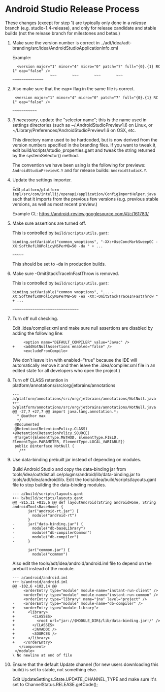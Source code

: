 # Android Studio Release Process

These changes (except for step 1) are typically only done in a
*release* branch (e.g. studio-1.4-release), and only for release
candidate and stable builds (not the release branch for milestones and
betas.)

 1. Make sure the version number is correct in
    ../adt/idea/adt-branding/src/idea/AndroidStudioApplicationInfo.xml

    Example:

    ```
      <version major="1" minor="4" micro="0" patch="7" full="{0}.{1} RC 1" eap="false" />
                     ~~~       ~~~       ~~~       ~~~      ~~~~~~~~~~~~~~
    ```

 2. Also make sure that the eap= flag in the same file is correct.

    ```
     <version major="1" minor="4" micro="0" patch="7" full="{0}.{1} RC 1" eap="false" />
                                                                          ~~~~~~~~~~~
    ```

 3. *If necessary*, update the "selector name"; this is the name used
    in settings directories (such as ~/.AndroidStudioPreview1.6 on
    Linux, or ~/Library/Preferences/AndroidStudioPreview1.6 on OSX,
    etc.

    This directory name used to be hardcoded, but is now derived from
    the version numbers specified in the branding files. If you want
    to tweak it, edit build/scripts/studio_properties.gant and tweak
    the string returned by the systemSelector() method.

    The convention we have been using is the following for previews:
        `AndroidStudioPreviewX.Y`
    and for release builds:
        `AndroidStudioX.Y`.

 4. Update the settings importer.

    Edit
    `platform/platform-impl/src/com/intellij/openapi/application/ConfigImportHelper.java`
    such that it imports from the previous few versions (e.g. previous stable
    versions, as well as most recent preview.)

    Example CL: https://android-review.googlesource.com/#/c/161783/


 5. Make sure assertions are turned off.

    This is controlled by `build/scripts/utils.gant`:

    ```
    binding.setVariable("common_vmoptions", "-XX:+UseConcMarkSweepGC -XX:SoftRefLRUPolicyMSPerMB=50 -da " + ...
                                                                                                   ~~~~~
    ```

    This should be set to -da in production builds.

 6. Make sure -OmitStackTraceInFastThrow is removed.

    This is controlled by `build/scripts/utils.gant`:

    ```
    binding.setVariable("common_vmoptions", "... -XX:SoftRefLRUPolicyMSPerMB=50 -ea -XX:-OmitStackTraceInFastThrow " + ...
                                                                                    ~~~~~~~~~~~~~~~~~~~~~~~~~~~~~~
    ```

 7. Turn off null checking.

    Edit .idea/compiler.xml and make sure null assertions are disabled by
    adding the following line:

    ```
         <option name="DEFAULT_COMPILER" value="Javac" />
    +    <addNotNullAssertions enabled="false" />
         <excludeFromCompile>
    ```

    (We don't leave it in with enabled="true" because the IDE will automatically
    remove it and then leave the .idea/compiler.xml file in an edited state
    for all developers who open the project.)

 8. Turn off CLASS retention in
    platform/annotations/src/org/jetbrains/annotations

    ```
    --- a/platform/annotations/src/org/jetbrains/annotations/NotNull.java
    +++ b/platform/annotations/src/org/jetbrains/annotations/NotNull.java
    @@ -27,7 +27,7 @@ import java.lang.annotation.*;
      * @author max
      */
     @Documented
    -@Retention(RetentionPolicy.CLASS)
    +@Retention(RetentionPolicy.SOURCE)
     @Target({ElementType.METHOD, ElementType.FIELD, ElementType.PARAMETER, ElementType.LOCAL_VARIABLE})
     public @interface NotNull {
       /**
    ```

 9. Use data-binding prebuilt jar instead of depending on modules.

    Build Android Studio and copy the data-binding jar from
    tools/idea/out/dist.all.ce/plugins/android/lib/data-binding.jar to tools/adt/idea/android/lib.
    Edit the tools/idea/build/scripts/layouts.gant file to stop building
    the data-binding modules.

    ```
    --- a/build/scripts/layouts.gant
    +++ b/build/scripts/layouts.gant
    @@ -815,11 +815,6 @@ def layoutAndroid(String androidHome, String androidToolsBaseHome) {
           jar("android-rt.jar") {
             module("android-rt")
           }
    -      jar("data-binding.jar") {
    -        module("db-baseLibrary")
    -        module("db-compilerCommon")
    -        module("db-compiler")
    -      }

           jar("common.jar") {
             module("common")
    ```

    Also edit the tools/adt/idea/android/android.iml file to depend on the prebuilt instead of the module.
    ```
    --- a/android/android.iml
    +++ b/android/android.iml
    @@ -102,6 +102,14 @@
         <orderEntry type="module" module-name="instant-run-client" />
         <orderEntry type="module" module-name="instant-run-common" />
         <orderEntry type="library" name="jna" level="project" />
    -    <orderEntry type="module" module-name="db-compiler" />
    +    <orderEntry type="module-library">
    +      <library>
    +        <CLASSES>
    +          <root url="jar://$MODULE_DIR$/lib/data-binding.jar!/" />
    +        </CLASSES>
    +        <JAVADOC />
    +        <SOURCES />
    +      </library>
    +    </orderEntry>
       </component>
     </module>
    \ No newline at end of file
    ```

10. Ensure that the default Update channel (for new users downloading this build)
    is set to stable, not something else.

    Edit UpdateSettings.State.UPDATE_CHANNEL_TYPE and make sure it's set
    to ChannelStatus.RELEASE.getCode();
